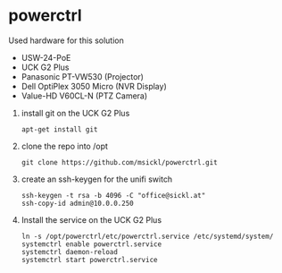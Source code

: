 # powerctrl
<p>Used hardware for this solution</p>
<ul>
  <li>USW-24-PoE</li>
  <li>UCK G2 Plus</li>
  <li>Panasonic PT-VW530 (Projector)</li>
  <li>Dell OptiPlex 3050 Micro (NVR Display)</li>
  <li>Value-HD V60CL-N (PTZ Camera)</li>
</ul>

<ol>
  <li>
    install git on the UCK G2 Plus
    
    apt-get install git

  </li>
  <li>
    clone the repo into /opt
    
    git clone https://github.com/msickl/powerctrl.git
    
  </li>
  <li>
    create an ssh-keygen for the unifi switch

    ssh-keygen -t rsa -b 4096 -C "office@sickl.at" 
    ssh-copy-id admin@10.0.0.250
    
  </li>
  <li>
    Install the service on the UCK G2 Plus

    ln -s /opt/powerctrl/etc/powerctrl.service /etc/systemd/system/
    systemctrl enable powerctrl.service
    systemctrl daemon-reload
    systemctrl start powerctrl.service
    
  </li>
</ol>

